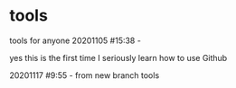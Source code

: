 # tools
tools for anyone
20201105 #15:38 - 

yes this is the first time I seriously learn how to use Github

20201117 #9:55 - 
from new branch tools


